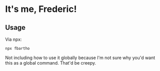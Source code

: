 # It's me, Frederic!

## Usage

Via npx:

```shell
npx fbartho
```

Not including how to use it globally because I'm not sure why you'd want this as a global command. That'd be creepy.